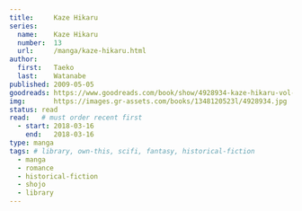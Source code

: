 ```yaml
---
title:     Kaze Hikaru
series:    
  name:    Kaze Hikaru
  number:  13
  url:     /manga/kaze-hikaru.html
author: 
  first:   Taeko 
  last:    Watanabe
published: 2009-05-05
goodreads: https://www.goodreads.com/book/show/4928934-kaze-hikaru-vol-13
img:       https://images.gr-assets.com/books/1348120523l/4928934.jpg
status: read
read:   # must order recent first
  - start: 2018-03-16 
    end:   2018-03-16
type: manga
tags: # library, own-this, scifi, fantasy, historical-fiction
  - manga
  - romance
  - historical-fiction
  - shojo
  - library
---
```


